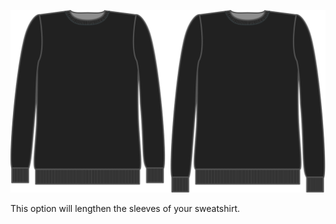 ![Bonus de longueur de manche](sleevelengthbonus.svg)

This option will lengthen the sleeves of your sweatshirt.
